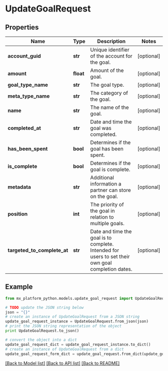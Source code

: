# UpdateGoalRequest


## Properties
Name | Type | Description | Notes
------------ | ------------- | ------------- | -------------
**account_guid** | **str** | Unique identifier of the account for the goal. | [optional] 
**amount** | **float** | Amount of the goal. | [optional] 
**goal_type_name** | **str** | The goal type. | [optional] 
**meta_type_name** | **str** | The category of the goal. | [optional] 
**name** | **str** | The name of the goal. | [optional] 
**completed_at** | **str** | Date and time the goal was completed. | [optional] 
**has_been_spent** | **bool** | Determines if the goal has been spent. | [optional] 
**is_complete** | **bool** | Determines if the goal is complete. | [optional] 
**metadata** | **str** | Additional information a partner can store on the goal. | [optional] 
**position** | **int** | The priority of the goal in relation to multiple goals. | [optional] 
**targeted_to_complete_at** | **str** | Date and time the goal is to complete. Intended for users to set their own goal completion dates. | [optional] 

## Example

```python
from mx_platform_python.models.update_goal_request import UpdateGoalRequest

# TODO update the JSON string below
json = "{}"
# create an instance of UpdateGoalRequest from a JSON string
update_goal_request_instance = UpdateGoalRequest.from_json(json)
# print the JSON string representation of the object
print UpdateGoalRequest.to_json()

# convert the object into a dict
update_goal_request_dict = update_goal_request_instance.to_dict()
# create an instance of UpdateGoalRequest from a dict
update_goal_request_form_dict = update_goal_request.from_dict(update_goal_request_dict)
```
[[Back to Model list]](../README.md#documentation-for-models) [[Back to API list]](../README.md#documentation-for-api-endpoints) [[Back to README]](../README.md)


